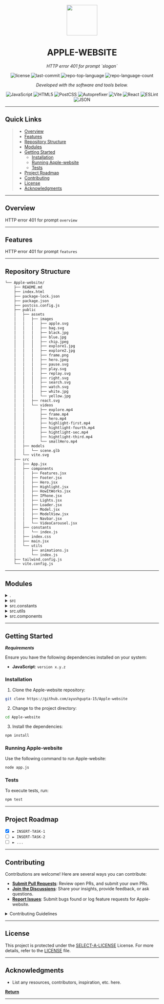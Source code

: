 <p align="center">
  <img src="https://cdn-icons-png.flaticon.com/512/6295/6295417.png" width="100" />
</p>
<p align="center">
    <h1 align="center">APPLE-WEBSITE</h1>
</p>
<p align="center">
    <em>HTTP error 401 for prompt `slogan`</em>
</p>
<p align="center">
	<img src="https://img.shields.io/github/license/ayushgupta-15/Apple-website?style=flat&color=0080ff" alt="license">
	<img src="https://img.shields.io/github/last-commit/ayushgupta-15/Apple-website?style=flat&logo=git&logoColor=white&color=0080ff" alt="last-commit">
	<img src="https://img.shields.io/github/languages/top/ayushgupta-15/Apple-website?style=flat&color=0080ff" alt="repo-top-language">
	<img src="https://img.shields.io/github/languages/count/ayushgupta-15/Apple-website?style=flat&color=0080ff" alt="repo-language-count">
<p>
<p align="center">
		<em>Developed with the software and tools below.</em>
</p>
<p align="center">
	<img src="https://img.shields.io/badge/JavaScript-F7DF1E.svg?style=flat&logo=JavaScript&logoColor=black" alt="JavaScript">
	<img src="https://img.shields.io/badge/HTML5-E34F26.svg?style=flat&logo=HTML5&logoColor=white" alt="HTML5">
	<img src="https://img.shields.io/badge/PostCSS-DD3A0A.svg?style=flat&logo=PostCSS&logoColor=white" alt="PostCSS">
	<img src="https://img.shields.io/badge/Autoprefixer-DD3735.svg?style=flat&logo=Autoprefixer&logoColor=white" alt="Autoprefixer">
	<img src="https://img.shields.io/badge/Vite-646CFF.svg?style=flat&logo=Vite&logoColor=white" alt="Vite">
	<img src="https://img.shields.io/badge/React-61DAFB.svg?style=flat&logo=React&logoColor=black" alt="React">
	<img src="https://img.shields.io/badge/ESLint-4B32C3.svg?style=flat&logo=ESLint&logoColor=white" alt="ESLint">
	<img src="https://img.shields.io/badge/JSON-000000.svg?style=flat&logo=JSON&logoColor=white" alt="JSON">
</p>
<hr>

##  Quick Links

> - [ Overview](#-overview)
> - [ Features](#-features)
> - [ Repository Structure](#-repository-structure)
> - [ Modules](#-modules)
> - [ Getting Started](#-getting-started)
>   - [ Installation](#-installation)
>   - [ Running Apple-website](#-running-Apple-website)
>   - [ Tests](#-tests)
> - [ Project Roadmap](#-project-roadmap)
> - [ Contributing](#-contributing)
> - [ License](#-license)
> - [ Acknowledgments](#-acknowledgments)

---

##  Overview

HTTP error 401 for prompt `overview`

---

##  Features

HTTP error 401 for prompt `features`

---

##  Repository Structure

```sh
└── Apple-website/
    ├── README.md
    ├── index.html
    ├── package-lock.json
    ├── package.json
    ├── postcss.config.js
    ├── public
    │   ├── assets
    │   │   ├── images
    │   │   │   ├── apple.svg
    │   │   │   ├── bag.svg
    │   │   │   ├── black.jpg
    │   │   │   ├── blue.jpg
    │   │   │   ├── chip.jpeg
    │   │   │   ├── explore1.jpg
    │   │   │   ├── explore2.jpg
    │   │   │   ├── frame.png
    │   │   │   ├── hero.jpeg
    │   │   │   ├── pause.svg
    │   │   │   ├── play.svg
    │   │   │   ├── replay.svg
    │   │   │   ├── right.svg
    │   │   │   ├── search.svg
    │   │   │   ├── watch.svg
    │   │   │   ├── white.jpg
    │   │   │   └── yellow.jpg
    │   │   ├── react.svg
    │   │   └── videos
    │   │       ├── explore.mp4
    │   │       ├── frame.mp4
    │   │       ├── hero.mp4
    │   │       ├── highlight-first.mp4
    │   │       ├── hightlight-fourth.mp4
    │   │       ├── hightlight-sec.mp4
    │   │       ├── hightlight-third.mp4
    │   │       └── smallHero.mp4
    │   ├── models
    │   │   └── scene.glb
    │   └── vite.svg
    ├── src
    │   ├── App.jsx
    │   ├── components
    │   │   ├── Features.jsx
    │   │   ├── Footer.jsx
    │   │   ├── Hero.jsx
    │   │   ├── Highlight.jsx
    │   │   ├── HowItWorks.jsx
    │   │   ├── IPhone.jsx
    │   │   ├── Lights.jsx
    │   │   ├── Loader.jsx
    │   │   ├── Model.jsx
    │   │   ├── ModelView.jsx
    │   │   ├── Navbar.jsx
    │   │   └── VideoCarousel.jsx
    │   ├── constants
    │   │   └── index.js
    │   ├── index.css
    │   ├── main.jsx
    │   └── utils
    │       ├── animations.js
    │       └── index.js
    ├── tailwind.config.js
    └── vite.config.js
```

---

##  Modules

<details closed><summary>.</summary>

| File                                                                                                | Summary                                        |
| ---                                                                                                 | ---                                            |
| [index.html](https://github.com/ayushgupta-15/Apple-website/blob/master/index.html)                 | HTTP error 401 for prompt `index.html`         |
| [postcss.config.js](https://github.com/ayushgupta-15/Apple-website/blob/master/postcss.config.js)   | HTTP error 401 for prompt `postcss.config.js`  |
| [vite.config.js](https://github.com/ayushgupta-15/Apple-website/blob/master/vite.config.js)         | HTTP error 401 for prompt `vite.config.js`     |
| [package.json](https://github.com/ayushgupta-15/Apple-website/blob/master/package.json)             | HTTP error 401 for prompt `package.json`       |
| [tailwind.config.js](https://github.com/ayushgupta-15/Apple-website/blob/master/tailwind.config.js) | HTTP error 401 for prompt `tailwind.config.js` |
| [package-lock.json](https://github.com/ayushgupta-15/Apple-website/blob/master/package-lock.json)   | HTTP error 401 for prompt `package-lock.json`  |

</details>

<details closed><summary>src</summary>

| File                                                                                  | Summary                                   |
| ---                                                                                   | ---                                       |
| [App.jsx](https://github.com/ayushgupta-15/Apple-website/blob/master/src/App.jsx)     | HTTP error 401 for prompt `src/App.jsx`   |
| [index.css](https://github.com/ayushgupta-15/Apple-website/blob/master/src/index.css) | HTTP error 401 for prompt `src/index.css` |
| [main.jsx](https://github.com/ayushgupta-15/Apple-website/blob/master/src/main.jsx)   | HTTP error 401 for prompt `src/main.jsx`  |

</details>

<details closed><summary>src.constants</summary>

| File                                                                                          | Summary                                            |
| ---                                                                                           | ---                                                |
| [index.js](https://github.com/ayushgupta-15/Apple-website/blob/master/src/constants/index.js) | HTTP error 401 for prompt `src/constants/index.js` |

</details>

<details closed><summary>src.utils</summary>

| File                                                                                                | Summary                                             |
| ---                                                                                                 | ---                                                 |
| [animations.js](https://github.com/ayushgupta-15/Apple-website/blob/master/src/utils/animations.js) | HTTP error 401 for prompt `src/utils/animations.js` |
| [index.js](https://github.com/ayushgupta-15/Apple-website/blob/master/src/utils/index.js)           | HTTP error 401 for prompt `src/utils/index.js`      |

</details>

<details closed><summary>src.components</summary>

| File                                                                                                             | Summary                                                      |
| ---                                                                                                              | ---                                                          |
| [Hero.jsx](https://github.com/ayushgupta-15/Apple-website/blob/master/src/components/Hero.jsx)                   | HTTP error 401 for prompt `src/components/Hero.jsx`          |
| [Highlight.jsx](https://github.com/ayushgupta-15/Apple-website/blob/master/src/components/Highlight.jsx)         | HTTP error 401 for prompt `src/components/Highlight.jsx`     |
| [ModelView.jsx](https://github.com/ayushgupta-15/Apple-website/blob/master/src/components/ModelView.jsx)         | HTTP error 401 for prompt `src/components/ModelView.jsx`     |
| [Model.jsx](https://github.com/ayushgupta-15/Apple-website/blob/master/src/components/Model.jsx)                 | HTTP error 401 for prompt `src/components/Model.jsx`         |
| [IPhone.jsx](https://github.com/ayushgupta-15/Apple-website/blob/master/src/components/IPhone.jsx)               | HTTP error 401 for prompt `src/components/IPhone.jsx`        |
| [Lights.jsx](https://github.com/ayushgupta-15/Apple-website/blob/master/src/components/Lights.jsx)               | HTTP error 401 for prompt `src/components/Lights.jsx`        |
| [HowItWorks.jsx](https://github.com/ayushgupta-15/Apple-website/blob/master/src/components/HowItWorks.jsx)       | HTTP error 401 for prompt `src/components/HowItWorks.jsx`    |
| [Footer.jsx](https://github.com/ayushgupta-15/Apple-website/blob/master/src/components/Footer.jsx)               | HTTP error 401 for prompt `src/components/Footer.jsx`        |
| [Loader.jsx](https://github.com/ayushgupta-15/Apple-website/blob/master/src/components/Loader.jsx)               | HTTP error 401 for prompt `src/components/Loader.jsx`        |
| [Navbar.jsx](https://github.com/ayushgupta-15/Apple-website/blob/master/src/components/Navbar.jsx)               | HTTP error 401 for prompt `src/components/Navbar.jsx`        |
| [VideoCarousel.jsx](https://github.com/ayushgupta-15/Apple-website/blob/master/src/components/VideoCarousel.jsx) | HTTP error 401 for prompt `src/components/VideoCarousel.jsx` |
| [Features.jsx](https://github.com/ayushgupta-15/Apple-website/blob/master/src/components/Features.jsx)           | HTTP error 401 for prompt `src/components/Features.jsx`      |

</details>

---

##  Getting Started

***Requirements***

Ensure you have the following dependencies installed on your system:

* **JavaScript**: `version x.y.z`

###  Installation

1. Clone the Apple-website repository:

```sh
git clone https://github.com/ayushgupta-15/Apple-website
```

2. Change to the project directory:

```sh
cd Apple-website
```

3. Install the dependencies:

```sh
npm install
```

###  Running Apple-website

Use the following command to run Apple-website:

```sh
node app.js
```

###  Tests

To execute tests, run:

```sh
npm test
```

---

##  Project Roadmap

- [X] `► INSERT-TASK-1`
- [ ] `► INSERT-TASK-2`
- [ ] `► ...`

---

##  Contributing

Contributions are welcome! Here are several ways you can contribute:

- **[Submit Pull Requests](https://github.com/ayushgupta-15/Apple-website/blob/main/CONTRIBUTING.md)**: Review open PRs, and submit your own PRs.
- **[Join the Discussions](https://github.com/ayushgupta-15/Apple-website/discussions)**: Share your insights, provide feedback, or ask questions.
- **[Report Issues](https://github.com/ayushgupta-15/Apple-website/issues)**: Submit bugs found or log feature requests for Apple-website.

<details closed>
    <summary>Contributing Guidelines</summary>

1. **Fork the Repository**: Start by forking the project repository to your GitHub account.
2. **Clone Locally**: Clone the forked repository to your local machine using a Git client.
   ```sh
   git clone https://github.com/ayushgupta-15/Apple-website
   ```
3. **Create a New Branch**: Always work on a new branch, giving it a descriptive name.
   ```sh
   git checkout -b new-feature-x
   ```
4. **Make Your Changes**: Develop and test your changes locally.
5. **Commit Your Changes**: Commit with a clear message describing your updates.
   ```sh
   git commit -m 'Implemented new feature x.'
   ```
6. **Push to GitHub**: Push the changes to your forked repository.
   ```sh
   git push origin new-feature-x
   ```
7. **Submit a Pull Request**: Create a PR against the original project repository. Clearly describe the changes and their motivations.

Once your PR is reviewed and approved, it will be merged into the main branch.

</details>

---

##  License

This project is protected under the [SELECT-A-LICENSE](https://choosealicense.com/licenses) License. For more details, refer to the [LICENSE](https://choosealicense.com/licenses/) file.

---

##  Acknowledgments

- List any resources, contributors, inspiration, etc. here.

[**Return**](#-quick-links)

---

